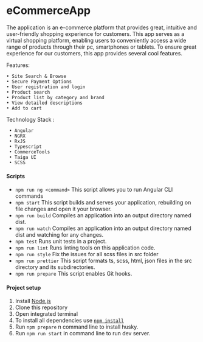 # eCommerceApp

The application is an e-commerce platform that provides great, intuitive and user-friendly shopping experience for customers. This app serves as a virtual shopping platform, enabling users to conveniently access a wide range of products through their pc, smartphones or tablets. To ensure great experience for our customers, this app provides several cool features.

Features:

    • Site Search & Browse
    • Secure Payment Options
    • User registration and login
    • Product search
    • Product list by category and brand
    • View detailed descriptions
    • Add to cart

Technology Stack :

     • Angular
     • NGRX
     • RxJS
     • Typescript
     • CommerceTools
     • Taiga UI
     • SCSS

#### Scripts

- `npm run ng <command>` This script allows you to run Angular CLI commands
- `npm start` This script builds and serves your application, rebuilding on file changes and open it your browser.
- `npm run build` Compiles an application into an output directory named dist.
- `npm run watch` Compiles an application into an output directory named dist and watching for any changes.
- `npm test` Runs unit tests in a project.
- `npm run lint` Runs linting tools on this application code.
- `npm run style` Fix the issues for all scss files in src folder
- `npm run prettier` This script formats ts, scss, html, json files in the src directory and its subdirectories.
- `npm run prepare` This script enables Git hooks.

#### Project setup

1. Install [Node.js](https://nodejs.org/en/download/)
2. Clone this repository
3. Open integrated terminal
4. To install all dependencies use [`npm install`](https://docs.npmjs.com/cli/install)
5. Run `npm prepare` n command line to install husky.
6. Run `npm run start` in command line to run dev server.
